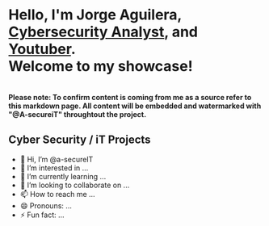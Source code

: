 <h1>Hello, I'm Jorge Aguilera, <a href="https://gitub.com/a-secureIT">Cybersecurity Analyst</a>, and <a href="https://www.youtube.com/@A-secureiT">Youtuber</a>.<br>
Welcome to my showcase!</h1><br>
<B>Please note: To confirm content is coming from me as a source refer to this markdown page. All content will be embedded and watermarked with "@A-secureiT" throughtout the project.</B>
<h2>Cyber Security / iT Projects</h2>

- 👋 Hi, I’m @a-secureIT
- 👀 I’m interested in ...
- 🌱 I’m currently learning ...
- 💞️ I’m looking to collaborate on ...
- 📫 How to reach me ...
- 😄 Pronouns: ...
- ⚡ Fun fact: ...

<!---
a-secureIT/a-secureIT is a ✨ special ✨ repository because its `README.md` (this file) appears on your GitHub profile.
You can click the Preview link to take a look at your changes.
--->
